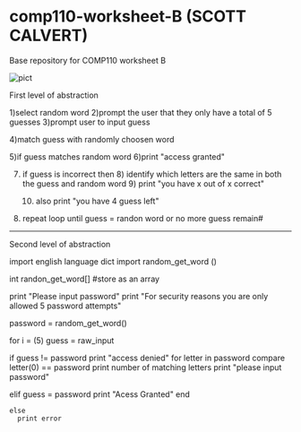 # comp110-worksheet-B (SCOTT CALVERT)
Base repository for COMP110 worksheet B

![pict](https://github.com/Mindengine76/comp110-worksheet-B/blob/master/WIN_20171019_19_32_18_Pro.jpg)

First level of abstraction

1)select random word
2)prompt the user that they only have a total of 5 guesses 
3)prompt user to input guess

4)match guess with randomly choosen word 

5)if guess matches random word 
	6)print "access granted"
	
7) if guess is incorrect then 
	8) identify which letters are the same in both the guess and random word 
	9) print "you have x out of x correct"
	
	10) also print "you have 4 guess left"
	
11) repeat loop until guess = randon word or no more guess remain#

-------------------------------------------------
Second level of abstraction


import english language dict
import random_get_word ()

int randon_get_word[] #store as an array

print "Please input password"
print "For security reasons you are only allowed 5 password attempts"

password = random_get_word()

for i = (5)
   guess = raw_input
 
   if guess != password 
     print "access denied"
     for letter in password 
	 compare letter(0) == password 
     print number of matching letters
	 print "please input password"
	 
   elif guess = password
      print "Acess Granted"
      end 
	  
	else 
	  print error
